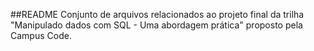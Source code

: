 ##README
Conjunto de arquivos relacionados ao projeto final da trilha "Manipulado dados com SQL - 
Uma abordagem prática" proposto pela Campus Code.

